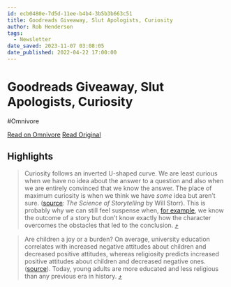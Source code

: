 ```yaml
---
id: ecb0480e-7d5d-11ee-b4b4-3b5b3b663c51
title: Goodreads Giveaway, Slut Apologists, Curiosity
author: Rob Henderson
tags:
  - Newsletter
date_saved: 2023-11-07 03:08:05
date_published: 2022-04-22 17:00:00
---
```


# Goodreads Giveaway, Slut Apologists, Curiosity
#Omnivore

[Read on Omnivore](https://omnivore.app/me/goodreads-giveaway-slut-apologists-curiosity-18ba977d418)
[Read Original](https://www.robkhenderson.com/p/social-tax-slut-apologists-curiosity)

## Highlights

> Curiosity follows an inverted U-shaped curve. We are least curious when we have no idea about the answer to a question and also when we are entirely convinced that we know the answer. The place of maximum curiosity is when we think we have _some_ idea but aren’t sure. ([source](https://substack.com/redirect/efd30adb-76f7-41ea-ae61-895a9ca0ff8c?j=eyJ1IjoiMmRhb2g5In0.wNQVXQHZPXVUS1Y9mudnycQLeZdn6NlNz8QmOlkqvQQ): _The Science of Storytelling_ by Will Storr). This is probably why we can still feel suspense when, [for example](https://substack.com/redirect/a55caed9-d6d0-4063-a8b8-b6ba819417dd?j=eyJ1IjoiMmRhb2g5In0.wNQVXQHZPXVUS1Y9mudnycQLeZdn6NlNz8QmOlkqvQQ), we know the outcome of a story but don’t know exactly how the character overcomes the obstacles that led to the conclusion. [⤴️](https://omnivore.app/me/goodreads-giveaway-slut-apologists-curiosity-18ba977d418#3329ee3a-011a-4fe1-9563-7c987fc4dea2) 

> Are children a joy or a burden? On average, university education correlates with increased negative attitudes about children and decreased positive attitudes, whereas religiosity predicts increased positive attitudes about children and decreased negative ones. ([source](https://substack.com/redirect/5d963b8f-ba47-49b1-93ef-ac8dc1bf3e5a?j=eyJ1IjoiMmRhb2g5In0.wNQVXQHZPXVUS1Y9mudnycQLeZdn6NlNz8QmOlkqvQQ)). Today, young adults are more educated and less religious than any previous era in history. [⤴️](https://omnivore.app/me/goodreads-giveaway-slut-apologists-curiosity-18ba977d418#33a94c45-e68e-4faf-a482-906693a1c8b0) 

